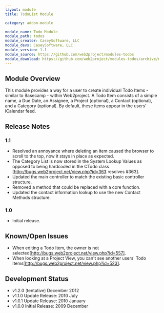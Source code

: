 ```yaml
---
layout: module
title: TodoList Module

category: addon-module

module_name: Todo Module
module_path: todos
module_creator: CaseySoftware, LLC
module_devs: CaseySoftware, LLC
module_version: 1.1
module_source: https://github.com/web2project/modules-todos
module_download: https://github.com/web2project/modules-todos/archive/master.zip
---
```


## Module Overview

This module provides a way for a user to create individual Todo Items - similar to Basecamp - within Web2project. A Todo Item consists of a simple name, a Due Date, an Assignee, a Project (optional), a Contact (optional), and a Category (optional). By default, these items appear in the users' iCalendar feed.

## Release Notes

### 1.1

* Resolved an annoyance where deleting an item caused the browser to scroll to the top, now it stays in place as expected.
* The Category List is now stored in the System Lookup Values as opposed to being hardcoded in the CTodo class [http://bugs.web2project.net/view.php?id=363 resolves #363].
* Updated the main controller to match the existing basic controller structure.
* Removed a method that could be replaced with a core function.
* Updated the contact information lookup to use the new Contact Methods structure.

### 1.0

* Initial release.

## Known/Open Issues

*  When editing a Todo Item, the owner is not selected[http://bugs.web2project.net/view.php?id=557].
*  When looking at a Project View, you can't see another users' Todo Items[http://bugs.web2project.net/view.php?id=523].

## Development Status

*  v1.2.0 (tentative) December 2012
*  v1.1.0 Update Release: 2010 July
*  v1.0.1 Update Release: 2010 January
*  v1.0.0 Initial Release: 2009 December